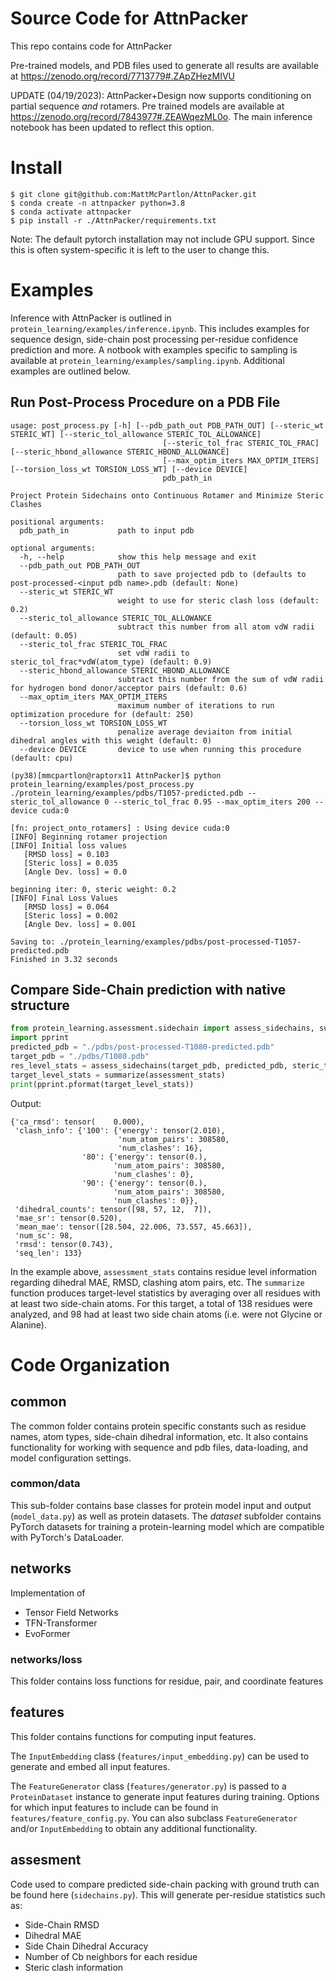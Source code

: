# Source Code for AttnPacker 

This repo contains code for AttnPacker

Pre-trained models, and PDB files used to generate all results are available at https://zenodo.org/record/7713779#.ZApZHezMIVU

UPDATE (04/19/2023): AttnPacker+Design now supports conditioning on partial sequence *and* rotamers. Pre trained models are
available at https://zenodo.org/record/7843977#.ZEAWqezML0o. The main inference notebook has been updated to reflect this option.

# Install


```
$ git clone git@github.com:MattMcPartlon/AttnPacker.git
$ conda create -n attnpacker python=3.8
$ conda activate attnpacker
$ pip install -r ./AttnPacker/requirements.txt
```

Note: The default pytorch installation may not include GPU support. Since this is often system-specific it is left to the user to change this.


# Examples

Inference with AttnPacker is outlined in `protein_learning/examples/inference.ipynb`. This includes examples for sequence design, side-chain post processing 
per-residue confidence prediction and more. A notbook with examples specific to sampling is available at `protein_learning/examples/sampling.ipynb`. Additional examples are outlined below.


## Run Post-Process Procedure on a PDB File
```
usage: post_process.py [-h] [--pdb_path_out PDB_PATH_OUT] [--steric_wt STERIC_WT] [--steric_tol_allowance STERIC_TOL_ALLOWANCE]
                                  [--steric_tol_frac STERIC_TOL_FRAC] [--steric_hbond_allowance STERIC_HBOND_ALLOWANCE]
                                  [--max_optim_iters MAX_OPTIM_ITERS] [--torsion_loss_wt TORSION_LOSS_WT] [--device DEVICE]
                                  pdb_path_in

Project Protein Sidechains onto Continuous Rotamer and Minimize Steric Clashes

positional arguments:
  pdb_path_in           path to input pdb

optional arguments:
  -h, --help            show this help message and exit
  --pdb_path_out PDB_PATH_OUT
                        path to save projected pdb to (defaults to post-processed-<input pdb name>.pdb (default: None)
  --steric_wt STERIC_WT
                        weight to use for steric clash loss (default: 0.2)
  --steric_tol_allowance STERIC_TOL_ALLOWANCE
                        subtract this number from all atom vdW radii (default: 0.05)
  --steric_tol_frac STERIC_TOL_FRAC
                        set vdW radii to steric_tol_frac*vdW(atom_type) (default: 0.9)
  --steric_hbond_allowance STERIC_HBOND_ALLOWANCE
                        subtract this number from the sum of vdW radii for hydrogen bond donor/acceptor pairs (default: 0.6)
  --max_optim_iters MAX_OPTIM_ITERS
                        maximum number of iterations to run optimization procedure for (default: 250)
  --torsion_loss_wt TORSION_LOSS_WT
                        penalize average deviaiton from initial dihedral angles with this weight (default: 0)
  --device DEVICE       device to use when running this procedure (default: cpu)

(py38)[mmcpartlon@raptorx11 AttnPacker]$ python protein_learning/examples/post_process.py ./protein_learning/examples/pdbs/T1057-predicted.pdb --steric_tol_allowance 0 --steric_tol_frac 0.95 --max_optim_iters 200 --device cuda:0

[fn: project_onto_rotamers] : Using device cuda:0
[INFO] Beginning rotamer projection
[INFO] Initial loss values
   [RMSD loss] = 0.103
   [Steric loss] = 0.035
   [Angle Dev. loss] = 0.0

beginning iter: 0, steric weight: 0.2
[INFO] Final Loss Values
   [RMSD loss] = 0.064
   [Steric loss] = 0.002
   [Angle Dev. loss] = 0.001

Saving to: ./protein_learning/examples/pdbs/post-processed-T1057-predicted.pdb
Finished in 3.32 seconds
```

## Compare Side-Chain prediction with native structure

```python
from protein_learning.assessment.sidechain import assess_sidechains, summarize
import pprint
predicted_pdb = "./pdbs/post-processed-T1080-predicted.pdb"
target_pdb = "./pdbs/T1080.pdb"
res_level_stats = assess_sidechains(target_pdb, predicted_pdb, steric_tol_fracs = [1,0.9,0.8])
target_level_stats = summarize(assessment_stats)
print(pprint.pformat(target_level_stats))
```
Output:
```
{'ca_rmsd': tensor(    0.000),
 'clash_info': {'100': {'energy': tensor(2.010),
                        'num_atom_pairs': 308580,
                        'num_clashes': 16},
                '80': {'energy': tensor(0.),
                       'num_atom_pairs': 308580,
                       'num_clashes': 0},
                '90': {'energy': tensor(0.),
                       'num_atom_pairs': 308580,
                       'num_clashes': 0}},
 'dihedral_counts': tensor([98, 57, 12,  7]),
 'mae_sr': tensor(0.520),
 'mean_mae': tensor([28.504, 22.006, 73.557, 45.663]),
 'num_sc': 98,
 'rmsd': tensor(0.743),
 'seq_len': 133}
```

In the example above, `assessment_stats` contains residue level information regarding dihedral MAE, RMSD, clashing atom pairs, etc. The `summarize` function produces target-level statistics by averaging over all residues with at least two side-chain atoms. For this target, a total of 138 residues were analyzed, and 98 had at least two side chain atoms (i.e. were not Glycine or Alanine).

# Code Organization

## common

The common folder contains protein specific constants such as residue names, atom types, side-chain dihedral
information, etc. It also contains functionality for working with sequence and pdb files, data-loading, and model
configuration settings.

### common/data

This sub-folder contains base classes for protein model input and output (`model_data.py`)
as well as protein datasets. The *dataset* subfolder contains PyTorch datasets for training a protein-learning model
which are compatible with PyTorch's DataLoader.

## networks
Implementation of

- Tensor Field Networks
- TFN-Transformer
- EvoFormer

### networks/loss

This folder contains loss functions for residue, pair, and coordinate features

## features

This folder contains functions for computing input features.

The `InputEmbedding` class (`features/input_embedding.py`) can be used to generate and embed all input features.

The `FeatureGenerator` class (`features/generator.py`) is passed to a `ProteinDataset` instance to generate input
features during training. Options for which input features to include can be found in `features/feature_config.py`. You
can also subclass `FeatureGenerator` and/or `InputEmbedding` to obtain any additional functionality.

## assesment

Code used to compare predicted side-chain packing with ground truth can be found here (`sidechains.py`). 
This will generate per-residue statistics such as:
- Side-Chain RMSD
- Dihedral MAE
- Side Chain Dihedral Accuracy
- Number of Cb neighbors for each residue
- Steric clash information



